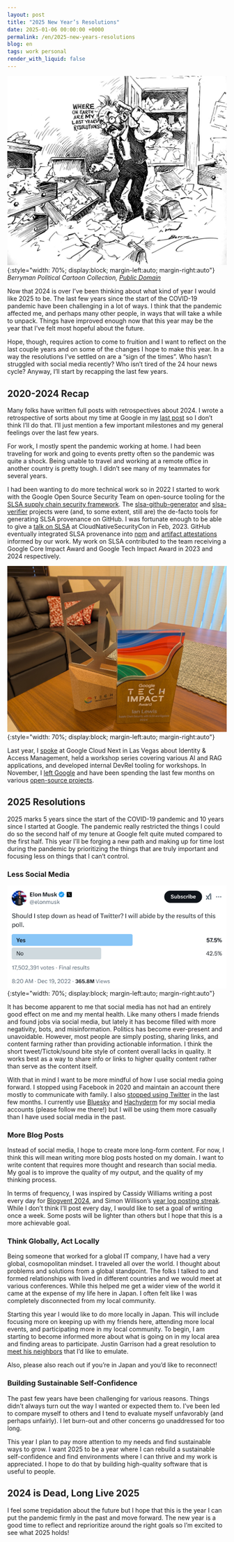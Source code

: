```yaml
---
layout: post
title: "2025 New Year’s Resolutions"
date: 2025-01-06 00:00:00 +0000
permalink: /en/2025-new-years-resolutions
blog: en
tags: work personal
render_with_liquid: false
---
```


![Where on earth are my last year's resolutions?](/assets/images/2025-01-06-2025-new-years-resolutions/resolutions.jpg "Where on earth are my last year's resolutions?"){:style="width: 70%; display:block; margin-left:auto; margin-right:auto"}
_Berryman Political Cartoon Collection, [Public Domain](https://nara.getarchive.net/media/the-new-years-eve-2465d0)_

Now that 2024 is over I’ve been thinking about what kind of year I would like
2025 to be. The last few years since the start of the COVID-19 pandemic have
been challenging in a lot of ways. I think that the pandemic affected me, and
perhaps many other people, in ways that will take a while to unpack. Things
have improved enough now that this year may be the year that I’ve felt most
hopeful about the future.

Hope, though, requires action to come to fruition and I want to reflect on the
last couple years and on some of the changes I hope to make this year. In a way
the resolutions I’ve settled on are a “sign of the times”. Who hasn’t struggled
with social media recently? Who isn’t tired of the 24 hour news cycle? Anyway,
I’ll start by recapping the last few years.

## 2020-2024 Recap

Many folks have written full posts with retrospectives about 2024. I wrote a
retrospective of sorts about my time at Google in my [last
post](/en/leaving-google) so I don’t think I’ll do
that. I’ll just mention a few important milestones and my general feelings over
the last few years.

For work, I mostly spent the pandemic working at home. I had been traveling for
work and going to events pretty often so the pandemic was quite a shock. Being
unable to travel and working at a remote office in another country is pretty
tough. I didn’t see many of my teammates for several years.

I had been wanting to do more technical work so in 2022 I started to work with
the Google Open Source Security Team on open-source tooling for the [SLSA
supply chain security framework](https://slsa.dev/). The
[slsa-github-generator](https://github.com/slsa-framework/slsa-github-generator)
and [slsa-verifier](https://github.com/slsa-framework/slsa-verifier) projects
were (and, to some extent, still are) the de-facto tools for generating SLSA
provenance on GitHub. I was fortunate enough to be able to give a [talk on
SLSA](https://www.youtube.com/watch?v=32IhwdAe0yI) at CloudNativeSecurityCon in
Feb, 2023. GitHub eventually integrated SLSA provenance into
[npm](https://github.blog/security/supply-chain-security/introducing-npm-package-provenance/)
and [artifact
attestations](https://github.blog/news-insights/product-news/introducing-artifact-attestations-now-in-public-beta/)
informed by our work. My work on SLSA contributed to the team receiving a Google
Core Impact Award and Google Tech Impact Award in 2023 and 2024 respectively.

![Google Tech Impact Awards](/assets/images/2025-01-06-2025-new-years-resolutions/award.jpg "Google Tech Impact Awards"){:style="width: 70%; display:block; margin-left:auto; margin-right:auto"}

Last year, I
[spoke](https://www.youtube.com/watch?v=sBiZukrBDMo&t=2s&pp=ygUgY2xvdWQgbmV4dCAnMjQgc2VydmljZSBhY2NvdW50cyA%3D)
at Google Cloud Next in Las Vegas about Identity & Access Management, held a
workshop series covering various AI and RAG applications, and developed
internal DevRel tooling for workshops. In November, I [left
Google](/en/leaving-google) and have been spending the
last few months on various [open-source projects](https://github.com/ianlewis).

## 2025 Resolutions

2025 marks 5 years since the start of the COVID-19 pandemic and 10 years since
I started at Google. The pandemic really restricted the things I could do so
the second half of my tenure at Google felt quite muted compared to the first
half. This year I’ll be forging a new path and making up for time lost during
the pandemic by prioritizing the things that are truly important and focusing
less on things that I can’t control.

### Less Social Media

![Should Elon step down as head of Twitter?](/assets/images/2025-01-06-2025-new-years-resolutions/elon-twitter.png "Should Elon step down as head of Twitter?"){:style="width: 70%; display:block; margin-left:auto; margin-right:auto"}

It has become apparent to me that social media has not had an entirely good
effect on me and my mental health. Like many others I made friends and found
jobs via social media, but lately it has become filled with more negativity,
bots, and misinformation. Politics has become ever-present and unavoidable.
However, most people are simply posting, sharing links, and content farming
rather than providing actionable information. I think the short
tweet/Tictok/sound bite style of content overall lacks in quality. It works
best as a way to share info or links to higher quality content rather than
serve as the content itself.

With that in mind I want to be more mindful of how I use social media going
forward. I stopped using Facebook in 2020 and maintain an account there mostly
to communicate with family. I also [stopped using
Twitter](https://x.com/IanMLewis/status/1872186004414869572) in the last few
months. I currently use [Bluesky](https://bsky.app/profile/ianlewis.org) and
[Hachyderm](https://hachyderm.io/) for my social media accounts (please follow
me there!) but I will be using them more casually than I have used social media
in the past.

### More Blog Posts

Instead of social media, I hope to create more long-form content. For now, I
think this will mean writing more blog posts hosted on my domain. I want to
write content that requires more thought and research than social media. My
goal is to improve the quality of my output, and the quality of my thinking
process.

In terms of frequency, I was inspired by Cassidy Williams writing a post every
day for [Blogvent 2024](https://cassidoo.co/post/blogvent-wrap-up-2024/), and
Simon Willison’s [year log posting
streak](https://simonwillison.net/2025/Jan/2/ending-a-year-long-posting-streak/).
While I don’t think I’ll post every day, I would like to set a goal of writing
once a week. Some posts will be lighter than others but I hope that this is a
more achievable goal.

### Think Globally, Act Locally

Being someone that worked for a global IT company, I have had a very global,
cosmopolitan mindset. I traveled all over the world. I thought about problems
and solutions from a global standpoint. The folks I talked to and formed
relationships with lived in different countries and we would meet at various
conferences. While this helped me get a wider view of the world it came at the
expense of my life here in Japan. I often felt like I was completely
disconnected from my local community.

Starting this year I would like to do more locally in Japan. This will include
focusing more on keeping up with my friends here, attending more local events,
and participating more in my local community. To begin, I am starting to become
informed more about what is going on in my local area and finding areas to
participate. Justin Garrison had a great resolution to [meet his
neighbors](https://bsky.app/profile/justingarrison.com/post/3lep4gkehq22r) that
I’d like to emulate.

Also, please also reach out if you’re in Japan and you’d like to reconnect!

### Building Sustainable Self-Confidence

The past few years have been challenging for various reasons. Things didn’t
always turn out the way I wanted or expected them to. I’ve been led to compare
myself to others and I tend to evaluate myself unfavorably (and perhaps
unfairly). I let burn-out and other concerns go unaddressed for too long.

This year I plan to pay more attention to my needs and find sustainable ways to
grow. I want 2025 to be a year where I can rebuild a sustainable
self-confidence and find environments where I can thrive and my work is
appreciated. I hope to do that by building high-quality software that is useful
to people.

## 2024 is Dead, Long Live 2025

I feel some trepidation about the future but I hope that this is the year I can
put the pandemic firmly in the past and move forward. The new year is a good
time to reflect and reprioritize around the right goals so I’m excited to see
what 2025 holds!
